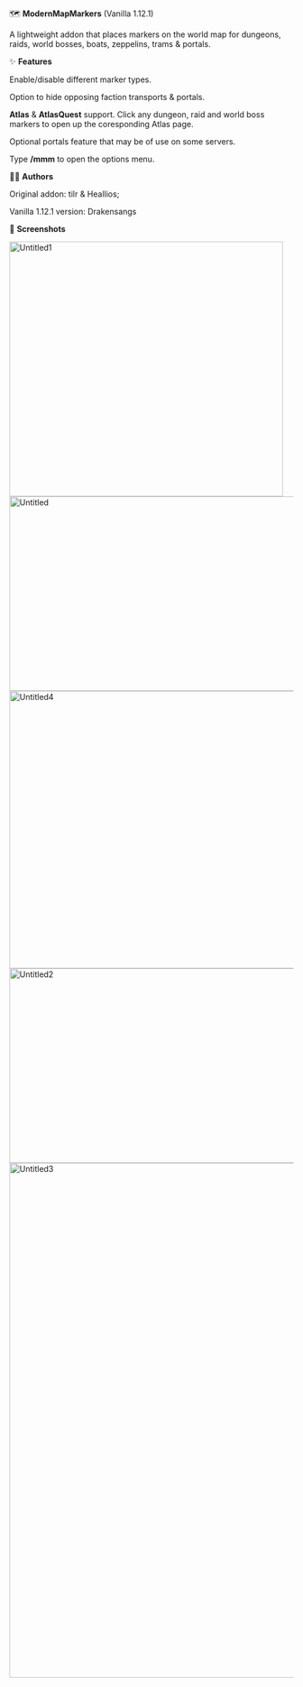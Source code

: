 🗺️ **ModernMapMarkers** (Vanilla 1.12.1)

A lightweight addon that places markers on the world map for dungeons, raids, world bosses, boats, zeppelins, trams & portals.

✨ **Features**

 Enable/disable different marker types.
 
 Option to hide opposing faction transports & portals.
 
 **Atlas** & **AtlasQuest** support. Click any dungeon, raid and world boss markers to open up the coresponding Atlas page.
 
 Optional portals feature that may be of use on some servers.
 
 Type **/mmm** to open the options menu.

 👨‍💻 **Authors**

Original addon: tilr & Heallios; 

Vanilla 1.12.1 version: Drakensangs

📸 **Screenshots**

<img width="485" height="452" alt="Untitled1" src="https://github.com/user-attachments/assets/0cccf109-9ac8-44fe-9f17-b058ff1db440" />
<img width="605" height="345" alt="Untitled" src="https://github.com/user-attachments/assets/7637e0bb-d2c5-4318-b375-6368f4294bce" />
<img width="659" height="492" alt="Untitled4" src="https://github.com/user-attachments/assets/4937930a-a429-4bda-8558-76dfde689289" />
<img width="752" height="345" alt="Untitled2" src="https://github.com/user-attachments/assets/f5ad8d6c-9833-45cb-8c46-453b65cd7559" />
<img width="1767" height="913" alt="Untitled3" src="https://github.com/user-attachments/assets/f5ae3d20-2ea1-44d9-b21a-177316c68cf9" />
